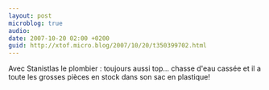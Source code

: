```yaml
---
layout: post
microblog: true
audio: 
date: 2007-10-20 02:00 +0200
guid: http://xtof.micro.blog/2007/10/20/t350399702.html
---
```

Avec Stanistlas le plombier : toujours aussi top... chasse d'eau cassée et il a toute les grosses pièces en stock dans son sac en plastique!
